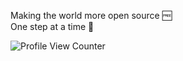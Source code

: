
Making the world more open source 🆓
<br>
One step at a time 👣

![Profile View Counter](https://komarev.com/ghpvc/?username=JCOCA-Tech)
